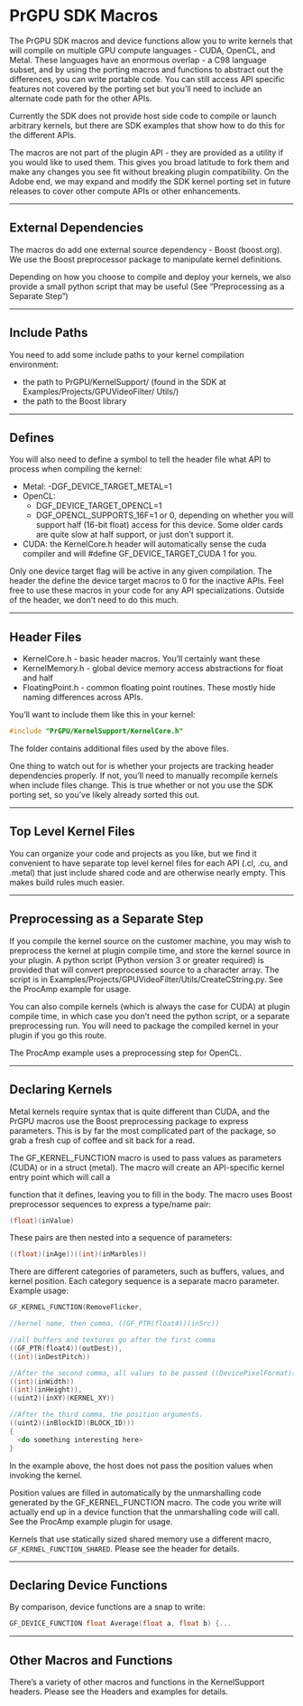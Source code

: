 # PrGPU SDK Macros

The PrGPU SDK macros and device functions allow you to write kernels that will compile on multiple GPU compute languages - CUDA, OpenCL, and Metal. These languages have an enormous overlap - a C98 language subset, and by using the porting macros and functions to abstract out the differences, you can write portable code. You can still access API specific features not covered by the porting set but you’ll need to include an alternate code path for the other APIs.

Currently the SDK does not provide host side code to compile or launch arbitrary kernels, but there are SDK examples that show how to do this for the different APIs.

The macros are not part of the plugin API - they are provided as a utility if you would like to used them. This gives you broad latitude to fork them and make any changes you see fit without breaking plugin compatibility. On the Adobe end, we may expand and modify the SDK kernel porting set in future releases to cover other compute APIs or other enhancements.

---

## External Dependencies

The macros do add one external source dependency - Boost (boost.org). We use the Boost preprocessor package to manipulate kernel definitions.

Depending on how you choose to compile and deploy your kernels, we also provide a small python script that may be useful (See “Preprocessing as a Separate Step”)

---

## Include Paths

You need to add some include paths to your kernel compilation environment:

- the path to PrGPU/KernelSupport/ (found in the SDK at Examples/Projects/GPUVideoFilter/ Utils/)
- the path to the Boost library

---

## Defines

You will also need to define a symbol to tell the header file what API to process when compiling the kernel:

- Metal: -DGF_DEVICE_TARGET_METAL=1
- OpenCL:
  - DGF_DEVICE_TARGET_OPENCL=1
  - DGF_OPENCL_SUPPORTS_16F=1 or 0, depending on whether you will support half (16-bit float) access for this device. Some older cards are quite slow at half support, or just don’t support it.
- CUDA: the KernelCore.h header will automatically sense the cuda compiler and will #define GF_DEVICE_TARGET_CUDA 1 for you.

Only one device target flag will be active in any given compilation. The header the define the device target macros to 0 for the inactive APIs. Feel free to use these macros in your code for any API specializations. Outside of the header, we don’t need to do this much.

---

## Header Files

- KernelCore.h - basic header macros. You’ll certainly want these
- KernelMemory.h - global device memory access abstractions for float and half
- FloatingPoint.h - common floating point routines. These mostly hide naming differences across APIs.

You’ll want to include them like this in your kernel:

```cpp
#include "PrGPU/KernelSupport/KernelCore.h"
```

The folder contains additional files used by the above files.

One thing to watch out for is whether your projects are tracking header dependencies properly. If not, you’ll need to manually recompile kernels when include files change. This is true whether or not you use the SDK porting set, so you’ve likely already sorted this out.

---

## Top Level Kernel Files

You can organize your code and projects as you like, but we find it convenient to have separate top level kernel files for each API (.cl, .cu, and .metal) that just include shared code and are otherwise nearly empty. This makes build rules much easier.

---

## Preprocessing as a Separate Step

If you compile the kernel source on the customer machine, you may wish to preprocess the kernel at plugin compile time, and store the kernel source in your plugin. A python script (Python version 3 or greater required) is provided that will convert preprocessed source to a character array. The script is in Examples/Projects/GPUVideoFilter/Utils/CreateCString.py. See the ProcAmp example for usage.

You can also compile kernels (which is always the case for CUDA) at plugin compile time, in which case you don’t need the python script, or a separate preprocessing run. You will need to package the compiled kernel in your plugin if you go this route.

The ProcAmp example uses a preprocessing step for OpenCL.

---

## Declaring Kernels

Metal kernels require syntax that is quite different than CUDA, and the PrGPU macros use the Boost preprocessing package to express parameters. This is by far the most complicated part of the package, so grab a fresh cup of coffee and sit back for a read.

The GF_KERNEL_FUNCTION macro is used to pass values as parameters (CUDA) or in a struct (metal). The macro will create an API-specific kernel entry point which will call a

function that it defines, leaving you to fill in the body. The macro uses Boost preprocessor sequences to express a type/name pair:

```cpp
(float)(inValue)
```

These pairs are then nested into a sequence of parameters:

```cpp
((float)(inAge))((int)(inMarbles))
```

There are different categories of parameters, such as buffers, values, and kernel position. Each category sequence is a separate macro parameter. Example usage:

```cpp
GF_KERNEL_FUNCTION(RemoveFlicker,

//kernel name, then comma, ((GF_PTR(float4))(inSrc))

//all buffers and textures go after the first comma
((GF_PTR(float4))(outDest)),
((int)(inDestPitch))

//After the second comma, all values to be passed ((DevicePixelFormat)(inDeviceFormat))
((int)(inWidth))
((int)(inHeight)),
((uint2)(inXY)(KERNEL_XY))

//After the third comma, the position arguments.
((uint2)(inBlockID)(BLOCK_ID)))
{
  <do something interesting here>
}
```

In the example above, the host does not pass the position values when invoking the kernel.

Position values are filled in automatically by the unmarshalling code generated by the GF_KERNEL_FUNCTION macro. The code you write will actually end up in a device function that the unmarshalling code will call. See the ProcAmp example plugin for usage.

Kernels that use statically sized shared memory use a different macro, `GF_KERNEL_FUNCTION_SHARED`. Please see the header for details.

---

## Declaring Device Functions

By comparison, device functions are a snap to write:

```cpp
GF_DEVICE_FUNCTION float Average(float a, float b) {...
```

---

## Other Macros and Functions

There’s a variety of other macros and functions in the KernelSupport headers. Please see the Headers and examples for details.
